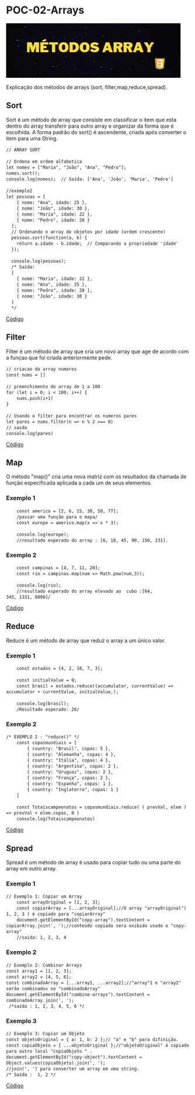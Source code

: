 # POC-02-Arrays
![](logo.jpg)


Explicação dos métodos de arrays (sort, filter,map,reduce,spread). 
## Sort 

Sort é um método de array que consiste em classificar o item que esta dentro do array transferir para outro array e organizar da forma que é escolhida. A forma padrão do sort() é ascendente, criada após converter o item para uma String.


``` Js
// ARRAY SORT 

// Ordena em ordem alfabetica
let nomes = ["Maria", "João", "Ana", "Pedro"];
nomes.sort();
console.log(nomes);  // Saída: ['Ana', 'João', 'Maria', 'Pedro']

//exemplo2
let pessoas = [
    { nome: "Ana", idade: 25 },
    { nome: "João", idade: 30 },
    { nome: "Maria", idade: 22 },
    { nome: "Pedro", idade: 28 }
  ];
  // Ordenando o array de objetos por idade (ordem crescente)
  pessoas.sort(function(a, b) {
    return a.idade - b.idade;  // Comparando a propriedade 'idade'
  });
  
  console.log(pessoas);
  /* Saída:
  [
    { nome: "Maria", idade: 22 },
    { nome: "Ana", idade: 25 },
    { nome: "Pedro", idade: 28 },
    { nome: "João", idade: 30 }
  ]
  */

```
[Código](sort.js)

## Filter 
Filter é um método de array que cria um novo array que age de acordo com a funçao que foi criada anteriormente pede.

``` Js
// criacao do array numeros 
const nums = []

// preenchimento do array de 1 a 100
for (let i = 0; i < 100; i++) {
    nums.push(i+1)
}

// Usando o filter para encontrar os numeros pares
let pares = nums.filter(n => n % 2 === 0)
// saida
console.log(pares)

```

[Código](filter.js)

## Map 
O método "map()" cria uma nova matriz com os resultados da chamada de função especificada aplicada a cada um de seus elementos.

### Exemplo 1
``` Js
    const americo = [2, 6, 15, 30, 50, 77];
    /passar uma função para o mapa/
    const europe = americo.map(x => x * 3);

    console.log(europe);
    //resultado esperado do array : [6, 18, 45, 90, 150, 231].
```

### Exemplo 2 

``` Js
    const campinas = [4, 7, 11, 20];
    const rio = campinas.map(num => Math.pow(num,3));

    console.log(rio); 
    //resultado esperado do array elevado ao  cubo :[64, 343, 1331, 8000]/
```
[Código](maproduce.js)

## Reduce 

Reduce é um método de array que reduz o array a um único valor.

### Exemplo 1 

``` Js
    const estados = [4, 2, 10, 7, 3];

    const initialValue = 0;
    const brasil = estados.reduce((accumulator, currentValue) => accumulator + currentValue, initialValue,);

    console.log(brasil);
    /Resultado esperado: 26/
```

### Exemplo 2 
``` Js
/* EXEMPLO 2 - "reduce()" */
    const copasmundiais = [
        { country: "Brasil", copas: 5 },
        { country: "Alemanha", copas: 4 },
        { country: "Itália", copas: 4 },
        { country: "Argentina", copas: 2 },
        { country: "Uruguai", copas: 2 },
        { country: "França", copas: 2 },
        { country: "Espanha", copas: 1 },
        { country: "Inglaterra", copas: 1 }
    ]

    const Totaiscampeonatos = copasmundiais.reduce( ( prevVal, elem ) => prevVal + elem.copas, 0 )
    console.log(Totaiscampeonatos)
```
[Código](maproduce.js)

## Spread 

Spread é um método de array é usado para copiar tudo ou uma parte do array em outro array.

### Exemplo 1

``` Js
// Exemplo 1: Copiar um Array
    const arrayOriginal = [1, 2, 3];
    const copiarArray = [...arrayOriginal];//O array "arrayOriginal"( 1, 2, 3 ) é copiado para "copiarArray"
    document.getElementById("copy-array").textContent = copiarArray.join(', ');//conteúdo copiado sera exibido usado o "copy-array"
    //saida: 1, 2, 3, 4

```

### Exemplo 2

``` Js
// Exemplo 2: Combinar Arrays
const array1 = [1, 2, 3];
const array2 = [4, 5, 6];
const combinadoArray = [...array1, ...array2];//"array"1 e "array2" serão combinados no "combinadoArray"
document.getElementById("combine-arrays").textContent = combinadoArray.join(', ');
 /*saída : 1, 2, 3, 4, 5, 6 */

```

### Exemplo 3

``` Js
// Exemplo 3: Copiar um Objeto
const objetoOriginal = { a: 1, b: 2 };// "a" e "b" para difinição.
const copiaObjeto = { ...objetoOriginal };//"objetoOriginal" é copiado para outro local "copiaObjeto " .
document.getElementById("copy-object").textContent = Object.values(copiaObjeto).join(', ');
//join(', ') para converter um array em uma string.
/* Saída :  1, 2 */

```

[Código](script.js)
